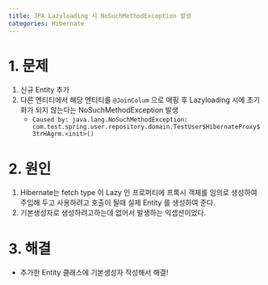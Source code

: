 ```yaml
---
title: JPA Lazyloading 시 NoSuchMethodException 발생
categories: Hibernate
---
```


# 1. 문제
1. 신규 Entity 추가
2. 다른 엔티티에서 해당 엔티티를 `@JoinColum` 으로 매핑 후 Lazyloading 시에 초기화가 되지 않는다는 NoSuchMethodException 발생
    - `Caused by: java.lang.NoSuchMethodException: com.test.spring.user.repository.domain.TestUser$HibernateProxy$3trHAgrm.<init>()`

# 2. 원인
1. Hibernate는 fetch type 이 Lazy 인 프로퍼티에 프록시 객체를 임의로 생성하여 주입해 두고 사용하려고 호출이 될때 실제 Entity 를 생성하여 준다.
2. 기본생성자로 생성하려고하는데 없어서 발생하는 익셉션이었다.

# 3. 해결
- 추가한 Entity 클래스에 기본생성자 작성해서 해결!